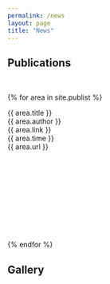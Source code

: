 ```yaml
---
permalink: /news
layout: page
title: "News"
---
```


## Publications
<br/>


{% for area in site.publist %}

<div class="container" style="display: inline-block; width: 100%; ">
    <div style= "height: 250px; float: left;" >
        {{ area.title }}<br/>
        {{ area.author }}<br/>
        {{ area.link }}<br/>
        {{ area.time }}<br/>
        {{ area.url }}<br/>
    </div>
</div>

{% endfor %}


## Gallery
<br/>

<figure data-behold-id="GOiyo7O9T1TK9QzdCf2P"></figure>
<script src="https://w.behold.so/widget.js" type="module"></script>
